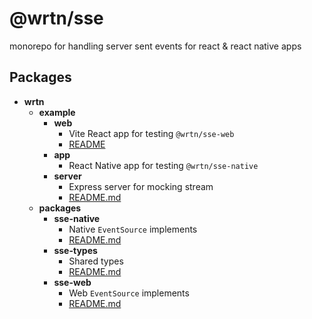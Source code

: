 # @wrtn/sse

monorepo for handling server sent events for react & react native apps

## Packages

- **wrtn**
  - **example**
    - **web**
      - Vite React app for testing `@wrtn/sse-web`
      - [README](example/web/README.md)
    - **app**
      - React Native app for testing `@wrtn/sse-native`
    - **server**
      - Express server for mocking stream
      - [README.md](example/server/README.md)
  - **packages**
    - **sse-native**
      - Native `EventSource` implements
      - [README.md](packages/sse-native/README.md)
    - **sse-types**
      - Shared types
      - [README.md](packages/sse-types/README.md)
    - **sse-web**
      - Web `EventSource` implements
      - [README.md](packages/sse-web/README.md)
